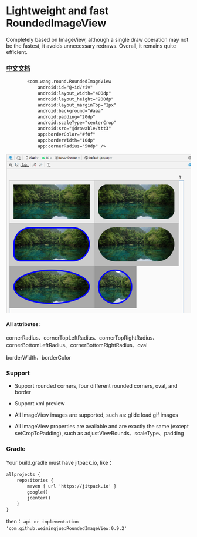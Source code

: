 # Lightweight and fast  RoundedImageView

Completely based on ImageView, although a single draw operation may not be the fastest,
it avoids unnecessary redraws. Overall, it remains quite efficient.

### [中文文档](README-zh.md)

```
        <com.wang.round.RoundedImageView
            android:id="@+id/riv"
            android:layout_width="400dp"
            android:layout_height="200dp"
            android:layout_marginTop="1px"
            android:background="#aaa"
            android:padding="20dp"
            android:scaleType="centerCrop"
            android:src="@drawable/ttt3"
            app:borderColor="#f0f"
            app:borderWidth="10dp"
            app:cornerRadius="50dp" />
```

![img](example.png "img")

#### All attributes:

cornerRadius、cornerTopLeftRadius、cornerTopRightRadius、cornerBottomLeftRadius、cornerBottomRightRadius、oval

borderWidth、borderColor

### Support

- Support rounded corners, four different rounded corners, oval, and border

- Support xml preview

- All ImageView images are supported, such as: glide load gif images

- All ImageView properties are available and are exactly the same (except setCropToPadding), such as
  adjustViewBounds、scaleType、padding

### Gradle

Your build.gradle must have jitpack.io, like：

```
allprojects {
    repositories {
        maven { url 'https://jitpack.io' }
        google()
        jcenter()
    }
}
```

then：
`api or implementation 'com.github.weimingjue:RoundedImageView:0.9.2'`